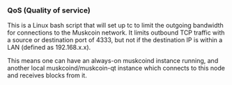 ### QoS (Quality of service) ###

This is a Linux bash script that will set up tc to limit the outgoing bandwidth for connections to the Muskcoin network. It limits outbound TCP traffic with a source or destination port of 4333, but not if the destination IP is within a LAN (defined as 192.168.x.x).

This means one can have an always-on muskcoind instance running, and another local muskcoind/muskcoin-qt instance which connects to this node and receives blocks from it.
